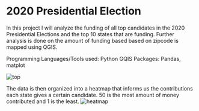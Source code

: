 # 2020 Presidential Election
In this project I will analyze the funding of all top candidates in the 2020 Presidential Elections and the top 10 states that are funding. Further analysis is done on the amount of funding based based on zipcode is mapped using QGIS.

Programming Languages/Tools used: Python GQIS
Packages: Pandas, matplot 


![top](https://user-images.githubusercontent.com/98330114/161576592-800d144b-df34-483d-ae2f-96e3dadf8887.png)

The data is then organized into a heatmap that informs us the contributions each state gives a certain candidate. 50 is the most amount of money contributed and 1 is the least.
![heatmap](https://user-images.githubusercontent.com/98330114/161579531-9c15995d-043e-45f1-93ce-dab1526ef951.png)
